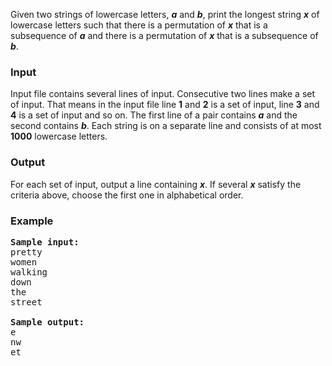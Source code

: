 <p>Given
two strings of lowercase letters, <b style=""><i>a</i></b>
and <b style=""><i>b</i></b>, print the longest
string <b style=""><i>x</i></b> of lowercase letters
such that there is a permutation of <b style=""><i>x</i></b>
that is a subsequence of <b style=""><i>a</i></b>
and there is a permutation of <b style=""><i>x</i></b>
that is a subsequence of <b style=""><i>b</i></b>. 

</p><h3>Input</h3>

<p>Input file contains several lines of input.
Consecutive two lines make a set of input. That means in the input file line <b style="">1</b> and <b style="">2</b> is a set of input, line <b style="">3</b>
and <b style="">4</b> is a set of input and so on.
The first line of a pair contains <b style=""><i>a</i></b>
and the second contains <b style=""><i>b</i></b>.
Each string is on a separate line and consists of at most <b style="">1000</b> lowercase letters.

</p><h3>Output</h3>

<p>For each set of input, output a line containing <b style=""><i>x</i></b>. If several <b style=""><i>x</i></b> satisfy the criteria above,
choose the first one in alphabetical order. 

</p><h3>Example</h3>

<pre><b>Sample input:</b>
pretty
women
walking
down
the
street
 
<b>Sample output:</b>
e
nw
et 
</pre>
